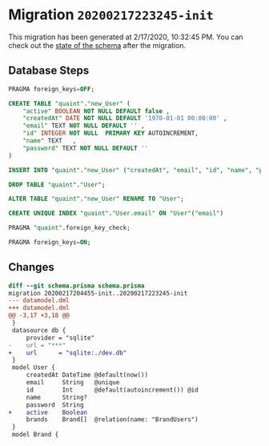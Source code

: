 # Migration `20200217223245-init`

This migration has been generated at 2/17/2020, 10:32:45 PM.
You can check out the [state of the schema](./schema.prisma) after the migration.

## Database Steps

```sql
PRAGMA foreign_keys=OFF;

CREATE TABLE "quaint"."new_User" (
    "active" BOOLEAN NOT NULL DEFAULT false ,
    "createdAt" DATE NOT NULL DEFAULT '1970-01-01 00:00:00' ,
    "email" TEXT NOT NULL DEFAULT '' ,
    "id" INTEGER NOT NULL  PRIMARY KEY AUTOINCREMENT,
    "name" TEXT   ,
    "password" TEXT NOT NULL DEFAULT '' 
) 

INSERT INTO "quaint"."new_User" ("createdAt", "email", "id", "name", "password") SELECT "createdAt", "email", "id", "name", "password" FROM "quaint"."User"

DROP TABLE "quaint"."User";

ALTER TABLE "quaint"."new_User" RENAME TO "User";

CREATE UNIQUE INDEX "quaint"."User.email" ON "User"("email")

PRAGMA "quaint".foreign_key_check;

PRAGMA foreign_keys=ON;
```

## Changes

```diff
diff --git schema.prisma schema.prisma
migration 20200217204455-init..20200217223245-init
--- datamodel.dml
+++ datamodel.dml
@@ -3,17 +3,18 @@
 }
 datasource db {
     provider = "sqlite"
-    url = "***"
+    url      = "sqlite:./dev.db"
 }
 model User {
     createdAt DateTime @default(now())
     email     String   @unique
     id        Int      @default(autoincrement()) @id
     name      String?
     password  String
+    active    Boolean
     brands    Brand[]  @relation(name: "BrandUsers")
 }
 model Brand {
```


